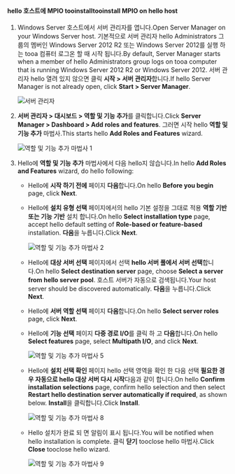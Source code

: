 #### <a name="tooinstall-mpio-on-hello-host"></a><span data-ttu-id="d32ab-101">hello 호스트에 MPIO tooinstall</span><span class="sxs-lookup"><span data-stu-id="d32ab-101">tooinstall MPIO on hello host</span></span>
1. <span data-ttu-id="d32ab-102">Windows Server 호스트에서 서버 관리자를 엽니다.</span><span class="sxs-lookup"><span data-stu-id="d32ab-102">Open Server Manager on your Windows Server host.</span></span> <span data-ttu-id="d32ab-103">기본적으로 서버 관리자 hello Administrators 그룹의 멤버인 Windows Server 2012 R2 또는 Windows Server 2012를 실행 하는 tooa 컴퓨터 로그온 할 때 시작 됩니다.</span><span class="sxs-lookup"><span data-stu-id="d32ab-103">By default, Server Manager starts when a member of hello Administrators group logs on tooa computer that is running Windows Server 2012 R2 or Windows Server 2012.</span></span> <span data-ttu-id="d32ab-104">서버 관리자 hello 열려 있지 않으면 클릭 **시작 > 서버 관리자**합니다.</span><span class="sxs-lookup"><span data-stu-id="d32ab-104">If hello Server Manager is not already open, click **Start > Server Manager**.</span></span>
   
    ![서버 관리자](./media/storsimple-install-mpio-windows-server/IC740997.png)
2. <span data-ttu-id="d32ab-106">**서버 관리자 > 대시보드 > 역할 및 기능 추가**를 클릭합니다.</span><span class="sxs-lookup"><span data-stu-id="d32ab-106">Click **Server Manager > Dashboard > Add roles and features**.</span></span> <span data-ttu-id="d32ab-107">그러면 시작 hello **역할 및 기능 추가** 마법사.</span><span class="sxs-lookup"><span data-stu-id="d32ab-107">This starts hello **Add Roles and Features** wizard.</span></span>
   
    ![역할 및 기능 추가 마법사 1](./media/storsimple-install-mpio-windows-server/IC740998.png)
3. <span data-ttu-id="d32ab-109">Hello에 **역할 및 기능 추가** 마법사에서 다음 hello지 않습니다.</span><span class="sxs-lookup"><span data-stu-id="d32ab-109">In hello **Add Roles and Features** wizard, do hello following:</span></span>
   
   * <span data-ttu-id="d32ab-110">Hello에 **시작 하기 전에** 페이지 **다음**합니다.</span><span class="sxs-lookup"><span data-stu-id="d32ab-110">On hello **Before you begin** page, click **Next**.</span></span>
   * <span data-ttu-id="d32ab-111">Hello에 **설치 유형 선택** 페이지에서의 hello 기본 설정을 그대로 적용 **역할 기반 또는 기능 기반** 설치 합니다.</span><span class="sxs-lookup"><span data-stu-id="d32ab-111">On hello **Select installation type** page, accept hello default setting of **Role-based or feature-based** installation.</span></span> <span data-ttu-id="d32ab-112">**다음**을 누릅니다.</span><span class="sxs-lookup"><span data-stu-id="d32ab-112">Click **Next**.</span></span>
     
       ![역할 및 기능 추가 마법사 2](./media/storsimple-install-mpio-windows-server/IC740999.png)
   * <span data-ttu-id="d32ab-114">Hello에 **대상 서버 선택** 페이지에서 선택 **hello 서버 풀에서 서버 선택**합니다.</span><span class="sxs-lookup"><span data-stu-id="d32ab-114">On hello **Select destination server** page, choose **Select a server from hello server pool**.</span></span> <span data-ttu-id="d32ab-115">호스트 서버가 자동으로 검색됩니다.</span><span class="sxs-lookup"><span data-stu-id="d32ab-115">Your host server should be discovered automatically.</span></span> <span data-ttu-id="d32ab-116">**다음**을 누릅니다.</span><span class="sxs-lookup"><span data-stu-id="d32ab-116">Click **Next**.</span></span>
   * <span data-ttu-id="d32ab-117">Hello에 **서버 역할 선택** 페이지 **다음**합니다.</span><span class="sxs-lookup"><span data-stu-id="d32ab-117">On hello **Select server roles** page, click **Next**.</span></span>
   * <span data-ttu-id="d32ab-118">Hello에 **기능 선택** 페이지 **다중 경로 I/O**를 클릭 하 고 **다음**합니다.</span><span class="sxs-lookup"><span data-stu-id="d32ab-118">On hello **Select features** page, select **Multipath I/O**, and click **Next**.</span></span>
     
       ![역할 및 기능 추가 마법사 5](./media/storsimple-install-mpio-windows-server/IC741000.png)
   * <span data-ttu-id="d32ab-120">Hello에 **설치 선택 확인** 페이지 hello 선택 영역을 확인 한 다음 선택 **필요한 경우 자동으로 hello 대상 서버 다시 시작**다음과 같이 합니다.</span><span class="sxs-lookup"><span data-stu-id="d32ab-120">On hello **Confirm installation selections** page, confirm hello selection and then select **Restart hello destination server automatically if required**, as shown below.</span></span> <span data-ttu-id="d32ab-121">**Install**을 클릭합니다.</span><span class="sxs-lookup"><span data-stu-id="d32ab-121">Click **Install**.</span></span>
     
       ![역할 및 기능 추가 마법사 8](./media/storsimple-install-mpio-windows-server/IC741001.png)
   * <span data-ttu-id="d32ab-123">Hello 설치가 완료 되 면 알림이 표시 됩니다.</span><span class="sxs-lookup"><span data-stu-id="d32ab-123">You will be notified when hello installation is complete.</span></span> <span data-ttu-id="d32ab-124">클릭 **닫기** tooclose hello 마법사.</span><span class="sxs-lookup"><span data-stu-id="d32ab-124">Click **Close** tooclose hello wizard.</span></span>
     
       ![역할 및 기능 추가 마법사 9](./media/storsimple-install-mpio-windows-server/IC741002.png)

